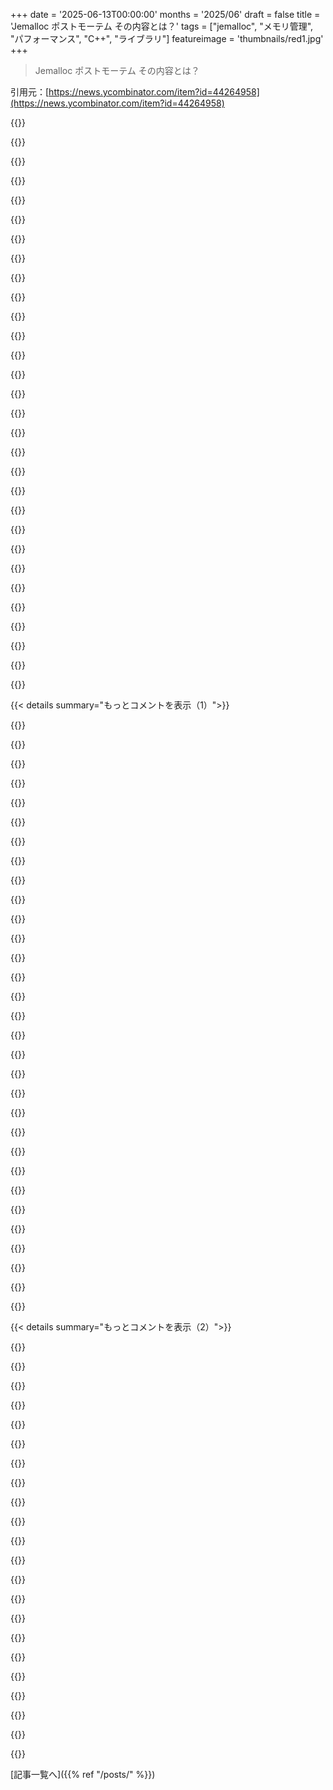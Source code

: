 +++
date = '2025-06-13T00:00:00'
months = '2025/06'
draft = false
title = 'Jemalloc ポストモーテム その内容とは？'
tags = ["jemalloc", "メモリ管理", "パフォーマンス", "C++", "ライブラリ"]
featureimage = 'thumbnails/red1.jpg'
+++

> Jemalloc ポストモーテム その内容とは？

引用元：[https://news.ycombinator.com/item?id=44264958](https://news.ycombinator.com/item?id=44264958)




{{<matomeQuote body="Jemallocリポジトリのアーカイブ、気持ちは分かるけど悲しいわ。僕がいた頃もメンテ大変だったしね（Itaniumでテスト失敗した報告とか面白かった）。Jemallocはやっぱ使いやすい汎用mallocで最高だと思う。TCMallocもいいけど、Bazel以外だとマジで使うの面倒なんだよ。Bazel 7.4.0でマシになったけどさ。メンテナーのQiに最終リリースお願いしたいな。その時にデフォルト設定も現代化したいな。キャッシュオブリビアス無効とかページサイズ大きくするとか。これ性能めっちゃ上がるんだよね（メモリ使うけど）。前に社内でやったら数%CPU改善したよ。他にもいくつか変えたい設定あるけど、これが一番でかいな。" userName="Svetlitski" createdAt="2025/06/13 03:35:43" color="#ff5c5c">}}




{{<matomeQuote body="こういう話、マジで好き！投稿ありがとう！<br>Bazel使わない時って、TCMalloc使うの何が大変なの？（別に疑ってるわけじゃなくて、ガチで気になるんだ）" userName="kstrauser" createdAt="2025/06/13 03:43:45" color="">}}




{{<matomeQuote body="単純にビルドしてリンクするのがクソ大変なんだよ。<br>Bazel 7.4.0の前はさ、ダイナミックリンク（遅いしデプロイ面倒）か、スタティックライブラリを手で作る（これがマジでダルい）しか選択肢なかったの。<br>Metaにいた時、Jemallocと比べるために、TCMallocのBazelファイルをBuck2に手作業で書き換えたくらい。それ以外良い方法なかったんだよ。<br>Googleの外で使うと、特定のLinux設定を前提にしてて、そうじゃないと色々問題起きたりするんだよ。詳しくはここね： https://google.github.io/tcmalloc/tuning.html#system-level-o..." userName="Svetlitski" createdAt="2025/06/13 04:01:03" color="#45d325">}}




{{<matomeQuote body="Googleのヤツらは、Google社内システム以外で使うとマジで全部大変なんだよ。<br>Chromiumとかも超デカいモノリポで、依存関係ぐちゃぐちゃ。ABIとか全然気にしないし、ASANとかでABI変わるし、コンパイラとかちょっと違うだけで壊れる。<br>ソースからビルドしようとすると、数十GBとかダウンロードさせられるし、ベンダーライブラリも古いまま使わされる。<br>ヘッダーファイルも整理されてなくて、”base/pc.h”とか、相対パスがおかしいのが多いんだよね。インクルードパス汚染しないといけない。<br>Abseil、WebRTC、gRPC、protobufとか、Googleのライブラリは避けてるわ。仕事で仕方なくWebRTC使う時は、プロセス分けたりする。それ以外は苦しみを受け入れるしかない。これブログに書くべきだったな。" userName="mort96" createdAt="2025/06/13 08:17:42" color="#38d3d3">}}




{{<matomeQuote body="Itaniumのテストスイート失敗報告したの、それ俺です :)" userName="matoro" createdAt="2025/06/13 04:11:05" color="">}}




{{<matomeQuote body="あんたのGoogle批判、全然足りないね ;)<br>Blinkとかコンパイル超時間かかるんだよ。Geckoより何倍も。Googleは前方宣言使わないで全部インクルードするポリシーだから。ビルド時間気にする人にはマジで意味不明だよね。Googleは多分、ハードと分散キャッシュでゴリ押ししてて、外部のビルド環境とか全く考えてないんだよ。あとビルドスレッドごとに2GB RAM必要とか、これも普通じゃないし。" userName="ahartmetz" createdAt="2025/06/13 08:44:25" color="#ff33a1">}}




{{<matomeQuote body="＞ TCMalloc is great, but is an absolute nightmare to use if you’re not using bazel<br>カスタムmalloc初心者の質問なんだけどさ、ライブラリの使いやすさを評価するのに、ビルドシステムを選ぶことがなんで重要になるの？" userName="einpoklum" createdAt="2025/06/13 08:19:58" color="">}}




{{<matomeQuote body="LLM使ってMakefileをBazelに移行させたことあるけど、まあまあいけたよ。<br>逆（Bazel→Makefile）は試してないけど、最近はそんなに大変じゃないかもね。まあ人によるけどさ、参考にしてみて。" userName="prpl" createdAt="2025/06/13 04:37:42" color="">}}




{{<matomeQuote body="Chromiumは、Google全体のポリシーと違って、前方宣言を許可してるよ： https://chromium.googlesource.com/chromium/src/+/main/styleg..., ”Forward declarations vs. #includes”." userName="bialpio" createdAt="2025/06/13 18:16:13" color="#785bff">}}




{{<matomeQuote body="すごく嬉しいけど、まだ将来変わるかもってことだよね。だって、この前のコードではインクルードだらけだったから。まあ、一つ思い出した、すごく偏った例だけど、コンパイルが特に遅かったクラスを見たんだ。Ryzen 7950Xでも40秒くらいかかって、RAMも2GBくらい使ってた。コードは200行もないし、普通はコンパイルに時間かからないようなこと何もしてないように見えた…含まれてるもの以外はね。含まれてるものも特に凝ったことはしてないように見えたんだ。でも、compile firewallsを追加しないと、推移的なインクルードって雪だるま式に増えちゃうんだよね。" userName="ahartmetz" createdAt="2025/06/13 18:42:34" color="">}}




{{<matomeQuote body="彼らはpublic header fileとsource codeを区別するために一切努力してないって言うけど、違うやり方でやってるよ。世の中は慣習で区別してる、別々のディレクトリ階層（src/, include/）に置くことでね。google3はbuild systemに依存してそうしてるんだ。「どのheader fileがpublicか」はBUILD filesに文書化されてる。だから、違いを理解するには彼らのbuild systemを使う必要があるんだよね :(。<br>彼らのpublic headersは `#include ”base/pc.h”` みたいなおかしなことしがちで、その `”base/pc.h”` パスはincludeしてるファイルからの相対パスじゃないって？<br>これについては同意できないな。相対include pathsに頼るのは最悪だよ。`-I/project/root`みたいに、プロジェクトルートからのパス指定が一番だよ。" userName="rfoo" createdAt="2025/06/13 08:44:33" color="">}}




{{<matomeQuote body="それをbuildする必要があるからだよ。もし彼らが君と同じbuild systemを使ってなかったら、彼らのシステムを呼び出すか、自分のシステムにimportするしかない。前者はそれが’heavy’だったりsubprocessとしてうまく動かないなら魅力的じゃないし、後者は replicating するbuild processがcomplexだと時間がかかるんだ。どっちもやったことあるし、様々なレベルのcomplexityのlibrariesを見てきたけど、それがvery complexだと、もう諦めて使わないでおこうって思うポイントは確かにあるね。" userName="CamouflagedKiwi" createdAt="2025/06/13 17:26:22" color="">}}




{{<matomeQuote body="なんでdownvoteされたか分かんないけど、俺もClaudeにたくさんのBUILD filesをequivalentなCMakeLists.txtにtranslateさせてみたことあるよ。できた。できたCMakeLists.txtはsuper terribleな見た目だけど、世の中のCMakeLists.txtの95%もそうだから、why bother、どっちみちdoomedだし。" userName="rfoo" createdAt="2025/06/13 08:51:40" color="">}}




{{<matomeQuote body="これはactually publicly visibleなURLでtrackedされてるよ：<br>https://commondatastorage.googleapis.com/chromium-browser-cl...<br>そしてinclude graph analysis：https://commondatastorage.googleapis.com/chromium-browser-cl...<br>annotated red dotsは、Chrome developersがbuild timeをoptimizeするためにinclude graphをpruneするbig pushをしたlast timeに対応してるんだ。それはeffectiveだったけど、push backがあった。C++ developersはただmagicが欲しいだけで、dependency managementについてthinkしたくないんだ。彼らをblameするのはhardだ。でも、at the end of the day、buildsはsources times dependenciesでscaleするから、disciplinedじゃなきゃ、superlinear build timesをexpectできるよ。" userName="stick_figure" createdAt="2025/06/13 19:22:09" color="#785bff">}}




{{<matomeQuote body="このperspective、面白かったよ。thingsが君のworkflowにあまりfitしなかったのはappreciateできるけど、俺のexperienceはoppositeだった。彼らのprojectsはliterally everythingをsourceからon the spotでbuildingするperspectiveでstructuredされてるみたいで、それが俺のmindsetにmatchesするんだ—俺はnetwork isolated environmentでscratchからbuildすることを選ぶ。As a result、google reposは、fairly easyにup and runningさせられる数少ないものの一つなんだ。alarming number of projectsはapparentlyそんなconditions underでtestedされてなくて、俺は何時間もかけてcmake scriptsをpatching upする羽目になるんだ。（Even worseは、build processの一部として’npm install’をrequireするprojects。Absurdity。）<br>Oh and you probably don’t want multiple versions of a library in your binary, so be prepared to use Google’s (probably outdated) version of whatever libraries they vendor.<br>これは俺がrelateできる唯一のcomplaintだね。Sometimes彼らはdependenciesをforward rollingするのにlagする。Not so infrequently、自分でそうしようとするとminor（or not so minor）なissuesがあって、dependenciesをpatching upするtimeをwasteしたくないから、彼らがaround to itするまでstuck for a whileになるんだ。That said、usually rolling forwardはwithout issue worksするよ。<br>if you try to build their libraries from source, that involves downloading tens of gigabytes of sysroots and toolchains and vendored dependencies.<br>Out of curiosity、which project did you run into this with? That said、isn’t the only alternative for them moving to something like nix? Otherwise how do you tightly specify the build environment?" userName="fc417fc802" createdAt="2025/06/13 09:14:38" color="#ff33a1">}}




{{<matomeQuote body="This. When step one is ”install our weird build system,” I’ll immediately look for something else that meets my needs. All build systems suck, so everyone thinks they can write a better one, and too many people try. Pretty soon you end up having to learn a majority of this (https://en.wikipedia.org/wiki/List_of_build_automation_softw...) to get your code to compile." userName="mort96" createdAt="2025/06/13 09:02:53" color="">}}




{{<matomeQuote body="This. Step oneが「install our weird build system」のときは、needsを満たす別のものをすぐ探すよ。All build systemsはsuckするから、みんなbetter oneを書けると思ってるし、too many peopleがtryする。Pretty soon君はcodeをcompileするためにthis (https://en.wikipedia.org/wiki/List_of_build_automation_softw...)の大部分をlearnする羽目になるよ。" userName="username223" createdAt="2025/06/13 20:19:33" color="">}}




{{<matomeQuote body="If TCMalloc uses bazel, then you build it with Bazel. It just needs to install itself where you tell it to, and then either it has given you a pkg-config file, or otherwise, your own build system needs some library-finding logic for it (”find module” in CMake terms). Or - are you saying the problem is that you need to install Bazel?" userName="einpoklum" createdAt="2025/06/13 21:14:21" color="">}}




{{<matomeQuote body="Ah, porting to HP Superdome servers. It’s like being handed a brochure describing the intricate details of the iceberg the ship you just boarded is about to hit in a few days.<br>A fellow traveler, ahoy!" userName="apaprocki" createdAt="2025/06/13 05:55:12" color="">}}




{{<matomeQuote body="＞ we （i.e. the Jemalloc team） weren’t really in a great place to respond to all the random GitHub issues people would file<br>Why not？ I mean this is complete drive-by comment, so please correct me, but there was a fully staffed team at Meta that maintained it, but was not in the best place to manage the issues？" userName="klabb3" createdAt="2025/06/13 12:18:24" color="">}}




{{<matomeQuote body="Oh, that wasn’t the intent. I meant two separate things. The Itanic itself was kind of fascinating, but mostly panned （hence the nickname）.<br>SGI’s decision to built out Itanium systems may have helped precipitate their own downfall. That was sad." userName="boulos" createdAt="2025/06/13 16:07:24" color="">}}




{{<matomeQuote body="I’ve hit similar problems with their Ruby gRPC library.<br>The counter example is the language Go. The team running Go has put considerable care and attention into making this project welcoming for developers to contribute, while still adhering to Google code contribution requirements. Building for source is straightforward and iirc it’s one of the easier cross compilers to setup.<br>Install docs: https://go.dev/doc/install/source#bootstrapFromBinaryRelease" userName="ewalk153" createdAt="2025/06/13 11:37:44" color="#785bff">}}




{{<matomeQuote body="＞＞ `#include ”base/pc.h”`, where that `”base/pc.h”` path is not relative to the file doing the include.<br>＞ I have to disagree on this one.<br>The double-quotes literally mean ”this dependency is relative to the current file”. If you want to depend on a -I, then signal that by using angle brackets." userName="alextingle" createdAt="2025/06/13 09:26:48" color="#785bff">}}




{{<matomeQuote body="Good that it’s being tracked, but Jesus, these numbers！<br>110 CPU hours for a build. （Fortunately, it seems to be a little over half that for my CPU. ”Cloud CPUs” are kinda slow.）<br>I picked the 5001st largest file with includes. It’s zoom_view_controller.cc, 140 lines in the .cc file, size with includes: 19.5 MB.<br>Initially I picked the 5000th largest file with includes, but for devtools_target_ui.cc, I see a bit more legitimacy for having lots of includes. It has 384 ”own” lines in he .cc file and, of course, also about 19.5 MB size with includes.<br>A C++20 source file including some standard library headers easily bloats to a little under 1 MB IIRC, and that’s already kind of unreasonable. 20x of that is very unreasonable.<br>I don’t think that I need to tell anyone on the Chrome team how to improve performance in software: you measure and then you grab the dumb low-hanging fruit first. From these results, it doesn’t seem like anyone is working with the actual goal to improve the situation as long as the guidelines are followed on paper." userName="ahartmetz" createdAt="2025/06/13 19:56:30" color="#785bff">}}




{{<matomeQuote body="Go is kinda of a pain to build from source. Build one version to build another, and another..<br>Or rather it was the last time I tried." userName="rstat1" createdAt="2025/06/13 17:35:55" color="">}}




{{<matomeQuote body="＞ I have to disagree on this one. Relying on relative include paths suck. Just having one `-I/project/root` is the way to go.<br>Oh to be clear, I’m not saying that they should’ve used relative includes. I’m complaining that they don’t put their includes in their own namespace. If public headers were in a folder called `include/webrtc` as is the typical convention, and they all contained `#include ＜webrtc/base/pc.h＞` or `#include ”webrtc/base/pc.h”` I would’ve had no problem. But as it is, WebRTC’s headers are in include paths which it’s really difficult to avoid colliding with. You’ll cause collisions if your project has a source directory called `api`, or `pc`, or `net`, or `media`, or a whole host of other common names." userName="mort96" createdAt="2025/06/13 08:57:05" color="#ff5c5c">}}




{{<matomeQuote body="＞ I picked the 5001st largest file with includes. It’s zoom_view_controller.cc, 140 lines in the .cc file, size with includes: 19.5 MB.<br>＞ Initially I picked the 5000th largest file with includes, but for devtools_target_ui.cc, I see a bit more legitimacy for having lots of includes. It has 384 ”own” lines in he .cc file and, of course, also about 19.5 MB size with includes.<br>＞ A C++20 source file including some standard library headers easily bloats to a little under 1 MB IIRC, and that’s already kind of unreasonable. 20x of that is very unreasonable.<br>I think you’re not arguing pro-forward-declarations vs anti-forward-declarations here though - it sounds more like an argument for more granular header/source files？ In .cc file, each and every include should be necessary for the file to compile （although looking at your example, bind.h seems to be unused and could be removed - looks like the file was refactored and the includes weren’t cleaned up）.<br>With that said, in the corresponding zoom_view_controller.h, the tab_interface.h include looks to be unnecessary so you did find one good example. :)" userName="bialpio" createdAt="2025/06/13 22:06:10" color="#785bff">}}




{{<matomeQuote body="I don’t really have the care nor time to respond as thoroughly as you deserve, but here are some thoughts:<br>＞ Out of curiosity which project did you run into this with？<br>Their WebRTC library for the most part, but also the gRPC C++ library. Unlike WebRTC, grpc++ is in most package managers so the need to build it myself is less, but WebRTC is a behemoth and not in any package manager.<br>＞ That said, isn’t the only alternative for them moving to something like nix？ Otherwise how do you tightly specify the build environment？<br>I don’t expect my libraries to tightly specify the build environment. I expect my libraries to conform to my software’s build environment, to use versions of other libraries that I provide to it, etc etc. I don’t mind that Google builds their application software the way they do, Google Chrome should tightly constrain its build environment if Google wants; but their libraries should fit in to my environment.<br>I’m wondering, what is your relationship with Google software that you build from source？ Are you building their libraries to integrate with your own applications, or do you just build Google’s applications from source and use them as-is？" userName="mort96" createdAt="2025/06/13 14:19:37" color="#785bff">}}




{{<matomeQuote body="Jason、君の仕事がどれだけ僕たちに影響を与えているか、話を聞いてほしいんだ。<br>僕たちは日に何億もの画像や動画を処理するそこそこの規模の会社を運営してるんだけど、5年前に始めた頃、メモリ断片化関連のデバッグに数えきれない時間を費やしたんだ。<br>ある日、Jemallocを見つけて、メモリ断片化がひどかったサービスに導入してみたんだ。Dockerfileのたった2行の変更で全部の問題が解決するなんて思ってもいなかったんだけど、嬉しい驚きだったよ。問題は一つ残らず消え去ったんだ。<br>今では、数百万ドル規模の収益がある僕たちの会社は、全てのサービス、全てのDockerfileで君のメモリallocatorを使ってるんだ。<br>心からありがとう！" userName="adityapatadia" createdAt="2025/06/13 06:56:38" color="#38d3d3">}}




{{<matomeQuote body="そうだよね！ほとんどの画像処理GolangサービスでJemallocを推奨／使用してるよ。<br>https://github.com/topics/resize-imagesのトップ3（2025-06-13現在）だよ。<br>imaginary: https://github.com/h2non/imaginary/blob/1d4e251cfcd58ea66f83...<br>imgproxy: https://web.archive.org/web/20210412004544/https://docs.imgp... (imaginaryのリポジトリの議論からリンクされてる)<br>imagor: https://github.com/cshum/imagor/blob/f6673fa6656ee8ef17728f2..." userName="thewisenerd" createdAt="2025/06/13 08:04:39" color="#785bff">}}




{{< details summary="もっとコメントを表示（1）">}}

{{<matomeQuote body="うん、imgproxyはlibvipsを使ってるみたいだね。libvipsがJemallocを推奨してるんだ。調べてみたら、これが面白い（面白くないけど）バグ報告だよ。<br>https://github.com/libvips/libvips/discussions/3019" userName="tecleandor" createdAt="2025/06/13 09:08:44" color="">}}




{{<matomeQuote body="こんにちは、libvipsの作者です。これがlibvipsとメモリ断片化に関する多分公式なスレッドで、一番面白いグラフがあるよ。<br>https://github.com/lovell/sharp/issues/955#issuecomment-5458...<br>（その特定のグラフはglibからmuslメモリallocatorへの切り替えのものだけど、Jemallocでも非常によく似た結果になるんだ）" userName="jcupitt" createdAt="2025/06/15 14:16:26" color="#785bff">}}




{{<matomeQuote body="あの3つは全部画像処理engineとしてlibvipsを使ってるんだよね。だから、あまり広い調査とは言えないかもね。<br>libvipsはかなり高度にマルチスレッド化されてて、大量のalloc/freeをするから、ほとんどのheap実装にとっては大変なんだ。" userName="jcupitt" createdAt="2025/06/15 16:08:35" color="#45d325">}}




{{<matomeQuote body="僕たちもlibvipsを使ってるんですよ。あなたの仕事からどれだけ恩恵を受けているか、言葉にできません！" userName="adityapatadia" createdAt="2025/06/16 14:52:09" color="">}}




{{<matomeQuote body="嫌味に聞こえたら本当にごめんね。正直な質問なんだけどさ、<br>寄付したの？やっぱり感謝を示すにはお金が一番じゃない？" userName="laszlojamf" createdAt="2025/06/13 07:54:10" color="">}}




{{<matomeQuote body="あれはmetaのプロジェクトで、開発は終了したんだ。普通のプロジェクトならその期待でいいと思うけど、ここには当てはまらないと思うよ。" userName="onli" createdAt="2025/06/13 08:22:41" color="">}}




{{<matomeQuote body="Open Collective経由でプロジェクトに定期的に寄付してるんだ。Frankly、ここはFBの関与があったからか、そこまで見てなかったんだ。" userName="adityapatadia" createdAt="2025/06/13 14:19:16" color="">}}




{{<matomeQuote body="＞jemallocがRustのバイナリから排除されたのは、開発の自然な流れより早かったのかもしれない。<br>まあ、それは一因ではあったけど、他にもいくつか理由があったんだよ。例えば、このリンクを見てみて。<br>https://github.com/rust-lang/rust/issues/36963#issuecomment-...<br>あと、jemallocが削除されたのは、そのIssueが立ってから2年も後なんだよね。<br>https://github.com/rust-lang/rust/pull/55238" userName="masklinn" createdAt="2025/06/13 05:14:49" color="#785bff">}}




{{<matomeQuote body="面白いね。そこに挙げられてる理由の一つ、arm64でのハードコードされたページサイズが、今もまだ上流で未解決の問題なんだ。<br>それがアプリ開発者に、複数のarm64 linuxバイナリを出荷させるか、一部のプラットフォームのサポートをやめさせるかって状況になってる。<br><br>動的なページサイズ（パフォーマンスのために動的なftraceスタイルのバイナリパッチングみたいな？）だと、そんなに遅かったのかな？" userName="Aissen" createdAt="2025/06/13 08:07:42" color="#785bff">}}




{{<matomeQuote body="4KBページのシステムでも、16KBページで設定されたjemallocを実行できるよ。" userName="pkhuong" createdAt="2025/06/13 15:31:48" color="#ff5c5c">}}




{{<matomeQuote body="俺はこれまで書いたどのゲームエンジンでもずっとjemallocを使ってるんだ。もうそれが当たり前って感じ。<br>win32のデフォルトアロケーターより断然速いし、どのプラットフォームでも同じアロケーターを使えるのが良いね。<br>FreeBSDに統合されてるのを見て知ったんだけど、それ以来手放せないよ。<br>jemallocはたくさんの人を楽しませるのに貢献してるんだ :)" userName="dazzawazza" createdAt="2025/06/13 10:40:00" color="#45d325">}}




{{<matomeQuote body="いいね！windowsのデフォルトアロケーターはダメダメだ。jemalloc最高！" userName="Iwan-Zotow" createdAt="2025/06/13 17:28:54" color="">}}




{{<matomeQuote body="＞windowsのデフォルトアロケーターはダメダメだ<br>うわ、まだそうなんだ？10年か15年くらい前のアロケーターベンチマークを覚えてるけど、他のアロケーターとの差が結構あったのに、windowsのは他のどれよりも20％くらいしか性能が出なかったりしてたもんね！" userName="ahartmetz" createdAt="2025/06/13 19:29:56" color="">}}




{{<matomeQuote body="それ以降、かなり改善されてるよ。" userName="ComputerGuru" createdAt="2025/06/14 17:24:27" color="">}}




{{<matomeQuote body="＞windowsのデフォルトアロケーター<br>どれのことかな？最近だとHeapAllocを指すこともあれば、uCRTのmallocを指すこともあるしね。" userName="int_19h" createdAt="2025/06/13 20:12:57" color="">}}




{{<matomeQuote body="uCRTのmallocはHeapAllocを呼んでるだけじゃないかな？Windows SDKをインストールしてたら、ucrt＼heap＼malloc_base.cppのコードを見れるよ。<br>プログラムはマニフェストで_segment_ heapを使うことも選べるけど、それが必ずしも速いとは限らないね。" userName="carey" createdAt="2025/06/13 21:43:01" color="#ff33a1">}}




{{<matomeQuote body="良い記事だったね。Facebookはもうjemallocを全く使ってないのかな？それともメンテナンスモード？<br>それか、最近はtcmallocとか他のアロケーターを使ってるのかな。<br>Facebookのインフラエンジニアリングは、コア技術への投資を減らして、投資対効果を重視するようになったんだよね。" userName="chubot" createdAt="2025/06/13 02:51:29" color="#45d325">}}




{{<matomeQuote body="MetaではJemallocがめっちゃ深く統合されてて、他のAllocatorに変えるのは超難しいみたいだよ。Meta専用のツール（Strobelightとか）と連携してたり、Jemallocの機能（arenaとかextent hooksとか）使いまくってるからさ。アプリもJemallocに合わせて最適化されてるんだって。" userName="Svetlitski" createdAt="2025/06/13 04:17:53" color="#ff5c5c">}}




{{<matomeQuote body="Metaはまだjemallocのフォークを開発してるらしいよ。ここ見てみて。<br>https://github.com/facebook/jemalloc" userName="charcircuit" createdAt="2025/06/13 04:51:53" color="">}}




{{<matomeQuote body="記事のポイントは、Metaのjemalloc開発は一般的な用途よりMetaのニーズに偏ってるってことだよ。<br>記事では「Metaの最近の変化で、一般的な用途を視野に入れた長期開発の主導者がいなくなった」とか「Facebook/Metaの手でjemallocが悲しい結末を迎えた」とか「Metaのニーズは外部ユーザーとずれ始めたから、Metaは自分たちのやり方でやるのが良い」って書いてあるね。" userName="nh2" createdAt="2025/06/13 12:37:24" color="#ff33a1">}}




{{<matomeQuote body="でも、具体的にどういう意味なのか知りたいな。Facebookの焦点が自分のニーズと合ってるかどうか、どうやったら分かるんだろう？" userName="nh2" createdAt="2025/06/13 12:41:13" color="">}}




{{<matomeQuote body="今はベンチマークで見てみればいいんじゃない？<br>長期的なことは、過去を見れば推測できると思うよ。" userName="ahartmetz" createdAt="2025/06/13 23:33:18" color="">}}




{{<matomeQuote body="ReactとかPyTorchとかRocksDBはめちゃくちゃ重要だよ。それに、Linuxカーネルへの最大の貢献者の一つだってことも忘れないでほしいな。" userName="umanwizard" createdAt="2025/06/13 18:06:55" color="#785bff">}}




{{<matomeQuote body="大きな変化は、jemallocの長期メンテナーがいなくなったことだね。でも、Facebookからは前より注目されてるらしいよ。最近ちょっと変な方向にも注目が集まっちゃったみたいだけど、今後QiさんやJasonさんが同意するような、外部ユーザーのニーズと合う方向に向かうとちょっと楽観的に見てるんだ。" userName="anonymoushn" createdAt="2025/06/13 06:06:21" color="#38d3d3">}}




{{<matomeQuote body="前にこれについて疑問に思ったことあるけど、知ってる人が周りにいなくて聞けなかったんだよね。部外者から見ると、今まで見たベンチマークだと、jemallocってglibcのmallocより厳密に改善されてるみたいだった。だから、なんでそれがデフォルトのアロケータじゃないの？" userName="kstrauser" createdAt="2025/06/13 02:54:38" color="#45d325">}}




{{<matomeQuote body="免責事項: 僕はアロケータエンジニアじゃないし、これはただの逸話ね。<br>OSアロケータをメンテしてたエンジニアの話だと、カスタムアロケータって、システム全体の他のプロセスを犠牲にして、ある一つのプロセスのメモリアロケーションを速くする傾向があるらしいんだ。システムアロケータは全体を公平にするのが苦手で。特定のプロセスを優先したいサービスで推奨されるのはそのためだって。" userName="favorited" createdAt="2025/06/13 03:21:35" color="">}}




{{<matomeQuote body="それはあまり擁護できない主張だと思うよ。jemallocもtcmallocも、特定の圧倒的なアプリケーションが一つだけじゃない、敵対的なマルチテナント環境で進化し洗練されてきたんだ。まさにそういう状況に最適なんだよ。" userName="jeffbee" createdAt="2025/06/13 03:25:46" color="#ff33a1">}}




{{<matomeQuote body="彼らが自分のプラットフォームやそのシステムアロケータについて特定のことだったのかもしれないけど、言った通り、それはあるエンジニアの言葉に関する逸話だったんだ。聞いた時は筋が通ってるって思ったのを覚えてるだけだよ。" userName="favorited" createdAt="2025/06/13 03:48:26" color="">}}




{{<matomeQuote body="”システム”アロケータはプロセス境界内でメモリを管理してるんだよ。カーネルはプロセス間を管理してるんだ。ユーザー空間のアロケータが貪欲に非効率だなんて主張は、主張してる人がアーキテクチャをよく分かってないことを示唆する、ブードゥーみたいな理屈だよ。" userName="vlovich123" createdAt="2025/06/13 04:54:40" color="#785bff">}}




{{<matomeQuote body="僕が知る限り、jemallocがデフォルトのアロケータであるべきでない技術的な理由は何も無いよ。実際、記事で指摘されてるように、FreeBSDではデフォルトなんだ。僕の理解では、それは主に政治的なものだと思うな。" userName="sanxiyn" createdAt="2025/06/13 03:00:13" color="#45d325">}}

{{</details>}}




{{< details summary="もっとコメントを表示（2）">}}

{{<matomeQuote body="そういえば、Hurdとかではビルドできないからglibcから外されてるってのは簡単に想像できるな。" userName="kstrauser" createdAt="2025/06/13 03:49:28" color="">}}




{{<matomeQuote body="長い間、代替アロケータの大きな問題は、フリーメモリをOSに戻さずプロセス内に保持することだったんだ。これは変わったけど、優先順位の違いを示してるね。<br>あと、多くのプロセスはシングルスレッドか、ほとんど何もしないバックグラウンドスレッドしかない。だから”マルチスレッド優先アロケータ”は価値がなく、オーバーヘッドが大きいんだ。<br>余談だけど、ページのゼロ化作業量はカーネルもユーザーランドも同じだよ。" userName="o11c" createdAt="2025/06/13 04:29:08" color="#ff5c5c">}}




{{<matomeQuote body="glibcに入らなかったのって、BSD-2-Clauseライセンスだからじゃないの？それが「政治的」ってことかぁ。" userName="lloeki" createdAt="2025/06/13 06:41:46" color="">}}




{{<matomeQuote body="えっ？BSDライセンスってGPLと互換性あるじゃん。<br>問題はFacebookがシステムの大事な部分の元締めになっちゃうことだよ。<br>Facebookは今回みたいにすぐやめちゃえるしね。" userName="vkazanov" createdAt="2025/06/13 07:00:40" color="">}}




{{<matomeQuote body="「貪欲」って言ってるのは、たぶんメモリをすぐにOSに返さないことじゃない？" userName="jdsully" createdAt="2025/06/13 05:21:32" color="">}}




{{<matomeQuote body="それって変だね。<br>だってそれってglibcのアロケータの主な批判の一つだからさ。" userName="nicoburns" createdAt="2025/06/13 09:45:13" color="">}}




{{<matomeQuote body="互換性はあるけど、そこがキモじゃないんだよ。<br>もしglibcに入ったら、後で追加されるコードとかでLGPLのハードフォークになっちゃう。<br>それに、この壁もあるし→ https://sourceware.org/glibc/wiki/CopyrightFSForDisclaim AppleがC blocksをGCCに戻せなかったのもこれが理由だったような。" userName="lloeki" createdAt="2025/06/13 07:20:32" color="#ff33a1">}}




{{<matomeQuote body="ちょっと関連する話だけど、あまり考えないこと。<br>カーネルがメモリをゼロクリアするのと、ユーザーが自分のためにゼロクリアするのって、作業量は同じなんだ。<br>カーネルはSIMDを使えないから、もしかしたらユーザーの方が楽かもね。" userName="senderista" createdAt="2025/06/13 07:09:41" color="#38d3d3">}}




{{<matomeQuote body="こういうアロケータが生まれたコンテナ環境だと、メモリをOSに返してもほとんど意味ないよ。<br>コンテナが使える分は全部持ってた方がいいって。<br>だって他のコンテナが使えないし、使えるメモリ量は決まってるんだから。" userName="jeffbee" createdAt="2025/06/13 13:09:41" color="#38d3d3">}}




{{<matomeQuote body="AppleがGPL系のコードを嫌うのは、オープンにしないと使えないからだよ。<br>コードの管理権を手放したくないんだね。<br>Llvmは大丈夫。元はオープンだけど、自分たちだけのバージョンを作って配れるからさ。" userName="vkazanov" createdAt="2025/06/13 10:52:39" color="">}}




{{<matomeQuote body="えっ、なんで？<br>Linuxって暗号化にはSIMD使ってるんじゃないの？" userName="LtdJorge" createdAt="2025/06/13 09:47:20" color="">}}




{{<matomeQuote body="AppleがGPL嫌いってわけじゃなくね？<br>C blocksの件では、Appleはgccパッチを戻そうとしたけど、FSFが著作権を自分によこせってゴネて揉めたんだよ。<br>ホントにGPL嫌いなら、そんなことしないって。<br>嫌いになったのは、GPLv3とかFSFのポリシーが出てきてからだよ。<br>Lwnの記事にも書いてある→ https://lwn.net/Articles/405417/ FSFの著作権ポリシーが問題なんだ。" userName="lloeki" createdAt="2025/06/13 12:30:12" color="#ff33a1">}}




{{<matomeQuote body="カーネルでSIMD命令を勝手に使うと、結構なペナルティがあるんだよ。Linuxが具体的にどうしてるかは知らないけどさ。syscallする時、カーネルはスレッドのユーザーモードの状態をバックアップして、後で戻せるようにする必要があるんだ。もしカーネルコードがSIMDレジスタも使っていいなら、それもバックアップ・リストアしなきゃいけないんだけど、そのレジスタがデカいんだよね。簡単に syscall ごとに1KBのコピーが増える可能性があって、たいていの場合はそんなの要らないのにね。" userName="dwattttt" createdAt="2025/06/13 12:34:43" color="#ff33a1">}}




{{<matomeQuote body="＞jemalloc と tcmalloc は、一つの圧倒的なアプリケーションがない敵対的なマルチテナント環境で進化・洗練されたんだ。そういう状況にまさに最適なんだよ。<br>彼らは主に Facebook/Google のサーバーサイドシステムで最適化されたんでしょ？ それってVMごとにアプリケーションが一つとかだったんじゃない？（ユーザーが複数のアプリケーションを協調して動かしたいデスクトップ利用とは違って）。Firefox は違うケースだけど、どうも本流の jemalloc は Firefox 版には敵わなかったみたいだし、それにしても Firefox は”自己中心的”なアロケーターで恩恵を受けただけって可能性も十分あるよね。" userName="lmm" createdAt="2025/06/13 07:22:27" color="#45d325">}}




{{<matomeQuote body="なんでそうなの？ syscall 自体がSIMD呼び出しの周りでpush_simd() ＼ pop_simd()みたいなのを使えばいいんじゃない？<br>もし今syscallがSIMDを使ってないなら、安全な位置から始められると思うけどな。" userName="kstrauser" createdAt="2025/06/13 14:03:43" color="">}}




{{<matomeQuote body="ちなみに、僕が話してた”allocator engineer”はカーネルエンジニアだったんだ。彼らは自分のプラットフォームのアーキテクチャをものすごくよく理解してるよ。<br>プラットフォームのシステムアロケーターであることの最大の利点は、ライブラリ関数とカーネル実装の間に密な関係を持てることなんだ。" userName="favorited" createdAt="2025/06/13 05:57:41" color="">}}




{{<matomeQuote body="もう使わなくなった匿名メモリを解放することには、メリットがちゃんとあるんだ。<br>ページを返すと、ディスクキャッシュとして使えるようになる。カーネルがバックグラウンドでゼロクリアしておけば、また必要になった時に時間を節約できるかもしれないし、もしカーネルがフルページDMAライトの宛先として使うならゼロクリアを回避できる可能性もある。<br>それに、使われなくなったページを返すのは、より正確なメモリ使用量の測定に近づく手助けになるよ。もちろんメモリ使用量の測定はかなり難しいけど、数字が少しでも正確になるのは助かるよね。" userName="toast0" createdAt="2025/06/13 16:03:01" color="#ff33a1">}}




{{<matomeQuote body="これらのアロケーターは、起動コストが高いことが多いんだ。定常状態での高いパフォーマンス向けに設計されてるから、unixスタイルで短命なプロセスをたくさん起動するようなワークロードには向かない可能性があるね。" userName="jeffbee" createdAt="2025/06/13 03:06:37" color="#38d3d3">}}




{{<matomeQuote body="あれは皮肉だよ、Darth Vaderの声で分かったと思ったんだけどな。<br>でもライセンス変更は実際に起こるし、それで大騒ぎになることもあるよね。redisの件を思い出して。<br>著作権譲渡の原因は、実践的な理由（すべての作者や貢献者を追跡・連絡して回答を集めるのが大変で、その後の重要な決定が滞る）や思想的な理由（FSFにとってはGCCのソースコードはFSF単独の管理下に置かれなければならない）がある。<br>でも、著作権を放棄する作者たちは、その譲渡の結果をよく理解してないんだ。本質的には、コードベースが将来どういうライセンスになろうと、たとえ完全にクローズドソースになったとしても、無償で働き続けることに同意してるってことなんだよ。<br>次にCLAに署名する時は、このことを考えてみて！" userName="lloeki" createdAt="2025/06/13 17:06:32" color="">}}




{{<matomeQuote body="Googleは、”borg”の中で、1台のマシンで何十、何百もの無関係なワークロードを軽量コンテナで動かしてるんだよ。Facebookも”tupperware”っていう似たようなものを持ってるし。" userName="jeffbee" createdAt="2025/06/13 08:03:23" color="#ff5c5c">}}




{{<matomeQuote body="Googleには素晴らしいエンジニアリングがあるのは知ってるけど、これはちょっと信じがたいな？<br>ほとんどのアプリケーション、特にウェブサーバーみたいなリクエスト／レスポンス型のアプリでは、ピーク時を考慮してメモリサイズを真に正確に調整するのって、単一のリクエストに必要なアロケーション量を完全に考慮して、同時最大リクエスト数がそれを超えないようにしてOOMを防ぐリスクをなくすために、すごくエンジニアリングの労力がかかるんだ。<br>ロードバランサー、SDN、ファイルシステムみたいな極めて高スケールなコアサービスなら、これはうまくいくかもしれないね（多分、起動時にデータ構造を全部アロケートして、その後は何もアロケートしないようにして、多分それだけで何チームものエンジニアが専従してるんだろうけど）。でも、ほとんどのアプリではそうじゃないでしょ？<br>コンテナがシステムメモリを共有して、制限やリソース駆動のオートスケーリングに頼る方が、システムの回復力にとっては良いはずじゃない？" userName="atombender" createdAt="2025/06/14 19:04:11" color="#ff5c5c">}}

{{</details>}}



[記事一覧へ]({{% ref "/posts/" %}})
